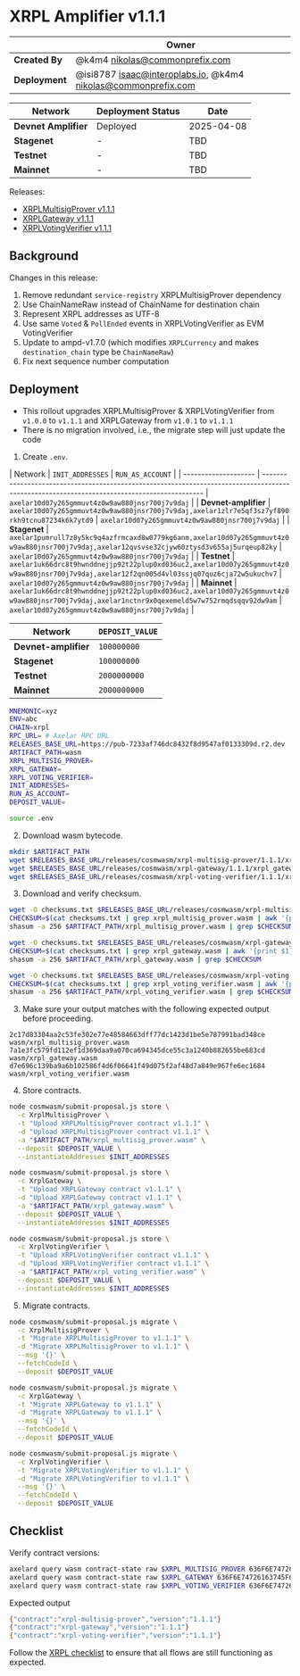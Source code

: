 # XRPL Amplifier v1.1.1

|                | **Owner**                                                                |
|----------------|--------------------------------------------------------------------------|
| **Created By** | @k4m4 <nikolas@commonprefix.com>                                         |
| **Deployment** | @isi8787 <isaac@interoplabs.io>, @k4m4 <nikolas@commonprefix.com>        |

| **Network**          | **Deployment Status** | **Date**   |
|----------------------|-----------------------|------------|
| **Devnet Amplifier** | Deployed              | 2025-04-08 |
| **Stagenet**         | -                     | TBD        |
| **Testnet**          | -                     | TBD        |
| **Mainnet**          | -                     | TBD        |

Releases:
- [XRPLMultisigProver v1.1.1](https://github.com/commonprefix/axelar-amplifier/releases/tag/xrpl-multisig-prover-v1.1.1)
- [XRPLGateway v1.1.1](https://github.com/commonprefix/axelar-amplifier/releases/tag/xrpl-gateway-v1.1.1)
- [XRPLVotingVerifier v1.1.1](https://github.com/commonprefix/axelar-amplifier/releases/tag/xrpl-voting-verifier-v1.1.1)

## Background

Changes in this release:

1. Remove redundant `service-registry` XRPLMultisigProver dependency
1. Use ChainNameRaw instead of ChainName for destination chain
1. Represent XRPL addresses as UTF-8
1. Use same `Voted` & `PollEnded` events in XRPLVotingVerifier as EVM VotingVerifier
1. Update to ampd-v1.7.0 (which modifies `XRPLCurrency` and makes `destination_chain` type be `ChainNameRaw`)
1. Fix next sequence number computation

## Deployment

- This rollout upgrades XRPLMultisigProver & XRPLVotingVerifier from `v1.0.0` to `v1.1.1` and XRPLGateway from `v1.0.1` to `v1.1.1`
- There is no migration involved, i.e., the migrate step will just update the code

1. Create `.env`.

| Network              | `INIT_ADDRESSES`                                                                                                                            | `RUN_AS_ACCOUNT`                                |
| -------------------- | ------------------------------------------------------------------------------------------------------------------------------------------- | `axelar10d07y265gmmuvt4z0w9aw880jnsr700j7v9daj` |
| **Devnet-amplifier** | `axelar10d07y265gmmuvt4z0w9aw880jnsr700j7v9daj,axelar1zlr7e5qf3sz7yf890rkh9tcnu87234k6k7ytd9`                                               | `axelar10d07y265gmmuvt4z0w9aw880jnsr700j7v9daj` |
| **Stagenet**         | `axelar1pumrull7z8y5kc9q4azfrmcaxd8w0779kg6anm,axelar10d07y265gmmuvt4z0w9aw880jnsr700j7v9daj,axelar12qvsvse32cjyw60ztysd3v655aj5urqeup82ky` | `axelar10d07y265gmmuvt4z0w9aw880jnsr700j7v9daj` |
| **Testnet**          | `axelar1uk66drc8t9hwnddnejjp92t22plup0xd036uc2,axelar10d07y265gmmuvt4z0w9aw880jnsr700j7v9daj,axelar12f2qn005d4vl03ssjq07quz6cja72w5ukuchv7` | `axelar10d07y265gmmuvt4z0w9aw880jnsr700j7v9daj` |
| **Mainnet**          | `axelar1uk66drc8t9hwnddnejjp92t22plup0xd036uc2,axelar10d07y265gmmuvt4z0w9aw880jnsr700j7v9daj,axelar1nctnr9x0qexemeld5w7w752rmqdsqqv92dw9am` | `axelar10d07y265gmmuvt4z0w9aw880jnsr700j7v9daj` |

| Network              | `DEPOSIT_VALUE` |
| -------------------- | --------------- |
| **Devnet-amplifier** | `100000000`     |
| **Stagenet**         | `100000000`     |
| **Testnet**          | `2000000000`    |
| **Mainnet**          | `2000000000`    |

```bash
MNEMONIC=xyz
ENV=abc
CHAIN=xrpl
RPC_URL= # Axelar RPC URL
RELEASES_BASE_URL=https://pub-7233af746dc8432f8d9547af0133309d.r2.dev
ARTIFACT_PATH=wasm
XRPL_MULTISIG_PROVER=
XRPL_GATEWAY=
XRPL_VOTING_VERIFIER=
INIT_ADDRESSES=
RUN_AS_ACCOUNT=
DEPOSIT_VALUE=
```

```bash
source .env
```

2. Download wasm bytecode.

```bash
mkdir $ARTIFACT_PATH
wget $RELEASES_BASE_URL/releases/cosmwasm/xrpl-multisig-prover/1.1.1/xrpl_multisig_prover.wasm --directory-prefix=$ARTIFACT_PATH
wget $RELEASES_BASE_URL/releases/cosmwasm/xrpl-gateway/1.1.1/xrpl_gateway.wasm --directory-prefix=$ARTIFACT_PATH
wget $RELEASES_BASE_URL/releases/cosmwasm/xrpl-voting-verifier/1.1.1/xrpl_voting_verifier.wasm --directory-prefix=$ARTIFACT_PATH
```

3. Download and verify checksum.

```bash
wget -O checksums.txt $RELEASES_BASE_URL/releases/cosmwasm/xrpl-multisig-prover/1.1.1/checksums.txt
CHECKSUM=$(cat checksums.txt | grep xrpl_multisig_prover.wasm | awk '{print $1}')
shasum -a 256 $ARTIFACT_PATH/xrpl_multisig_prover.wasm | grep $CHECKSUM

wget -O checksums.txt $RELEASES_BASE_URL/releases/cosmwasm/xrpl-gateway/1.1.1/checksums.txt
CHECKSUM=$(cat checksums.txt | grep xrpl_gateway.wasm | awk '{print $1}')
shasum -a 256 $ARTIFACT_PATH/xrpl_gateway.wasm | grep $CHECKSUM

wget -O checksums.txt $RELEASES_BASE_URL/releases/cosmwasm/xrpl-voting-verifier/1.1.1/checksums.txt
CHECKSUM=$(cat checksums.txt | grep xrpl_voting_verifier.wasm | awk '{print $1}')
shasum -a 256 $ARTIFACT_PATH/xrpl_voting_verifier.wasm | grep $CHECKSUM
```

3. Make sure your output matches with the following expected output before proceeding.

```
2c17d83304aa2c53fe302e77e48584663dff77dc1423d1be5e787991bad348ce  wasm/xrpl_multisig_prover.wasm
7a1e3fc579fd112ef1d369daa9a070ca694345dce55c3a1240b882655be683cd  wasm/xrpl_gateway.wasm
d7e696c139ba9a6b102586f4d6f06641f49d075f2af48d7a849e967fe6ec1684  wasm/xrpl_voting_verifier.wasm
```

4. Store contracts.

```bash
node cosmwasm/submit-proposal.js store \
  -c XrplMultisigProver \
  -t "Upload XRPLMultisigProver contract v1.1.1" \
  -d "Upload XRPLMultisigProver contract v1.1.1" \
  -a "$ARTIFACT_PATH/xrpl_multisig_prover.wasm" \
  --deposit $DEPOSIT_VALUE \
  --instantiateAddresses $INIT_ADDRESSES

node cosmwasm/submit-proposal.js store \
  -c XrplGateway \
  -t "Upload XRPLGateway contract v1.1.1" \
  -d "Upload XRPLGateway contract v1.1.1" \
  -a "$ARTIFACT_PATH/xrpl_gateway.wasm" \
  --deposit $DEPOSIT_VALUE \
  --instantiateAddresses $INIT_ADDRESSES

node cosmwasm/submit-proposal.js store \
  -c XrplVotingVerifier \
  -t "Upload XRPLVotingVerifier contract v1.1.1" \
  -d "Upload XRPLVotingVerifier contract v1.1.1" \
  -a "$ARTIFACT_PATH/xrpl_voting_verifier.wasm" \
  --deposit $DEPOSIT_VALUE \
  --instantiateAddresses $INIT_ADDRESSES
```

5. Migrate contracts.

```bash
node cosmwasm/submit-proposal.js migrate \
  -c XrplMultisigProver \
  -t "Migrate XRPLMultisigProver to v1.1.1" \
  -d "Migrate XRPLMultisigProver to v1.1.1" \
  --msg '{}' \
  --fetchCodeId \
  --deposit $DEPOSIT_VALUE

node cosmwasm/submit-proposal.js migrate \
  -c XrplGateway \
  -t "Migrate XRPLGateway to v1.1.1" \
  -d "Migrate XRPLGateway to v1.1.1" \
  --msg '{}' \
  --fetchCodeId \
  --deposit $DEPOSIT_VALUE

node cosmwasm/submit-proposal.js migrate \
  -c XrplVotingVerifier \
  -t "Migrate XRPLVotingVerifier to v1.1.1" \
  -d "Migrate XRPLVotingVerifier to v1.1.1" \
  --msg '{}' \
  --fetchCodeId \
  --deposit $DEPOSIT_VALUE
```

## Checklist

Verify contract versions:

```bash
axelard query wasm contract-state raw $XRPL_MULTISIG_PROVER 636F6E74726163745F696E666F --node $RPC_URL -o json | jq -r '.data' | base64 -d
axelard query wasm contract-state raw $XRPL_GATEWAY 636F6E74726163745F696E666F --node $RPC_URL -o json | jq -r '.data' | base64 -d
axelard query wasm contract-state raw $XRPL_VOTING_VERIFIER 636F6E74726163745F696E666F  --node $RPC_URL -o json | jq -r '.data' | base64 -d
```

Expected output

```bash
{"contract":"xrpl-multisig-prover","version":"1.1.1"}
{"contract":"xrpl-gateway","version":"1.1.1"}
{"contract":"xrpl-voting-verifier","version":"1.1.1"}
```

Follow the [XRPL checklist](../xrpl/2025-02-v1.0.0.md) to ensure that all flows are still functioning as expected.
